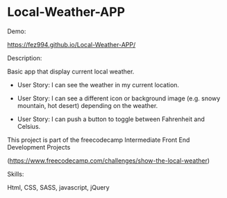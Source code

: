 # Local-Weather-APP
Demo:


https://fez994.github.io/Local-Weather-APP/


Description: 


Basic app that display current local weather.





- User Story: I can see the weather in my current location.

- User Story: I can see a different icon or background image (e.g. snowy mountain, hot desert) depending on the weather.

- User Story: I can push a button to toggle between Fahrenheit and Celsius.


This project is part of the freecodecamp Intermediate Front End Development Projects 



(https://www.freecodecamp.com/challenges/show-the-local-weather)



Skills: 


Html, CSS, SASS, javascript, jQuery
